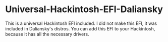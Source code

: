 # Universal-Hackintosh-EFI-Daliansky
This is a universal Hackintosh EFI included. I did not make this EFI, it was included in Daliansky's distros. You can add this EFI to your Hackintosh, because it has all the necessary drivers.
